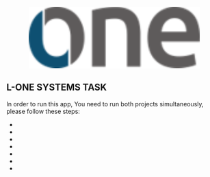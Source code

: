 <p align="center"><a href="http://www.l-one.de/" target="_blank"><img src="./lone.png" width="400"></a></p>

## L-ONE SYSTEMS TASK

In order to run this app, You need to run both projects simultaneously, please follow these steps:

-
-
-
-
-
-
-
